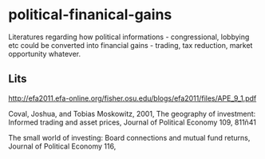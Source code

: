 # political-finanical-gains
Literatures regarding how political informations - congressional, lobbying etc could be converted into financial gains - trading, tax reduction, market opportunity whatever. 

## Lits
http://efa2011.efa-online.org/fisher.osu.edu/blogs/efa2011/files/APE_9_1.pdf

Coval, Joshua, and Tobias Moskowitz, 2001, The geography of investment: Informed trading and asset prices, Journal of Political Economy 109, 811ñ41

The small world of
investing: Board connections and mutual fund returns, Journal of Political Economy 116,

